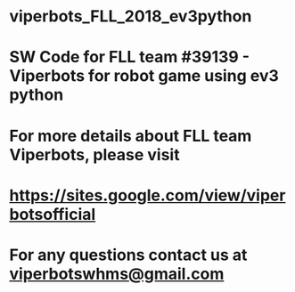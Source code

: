 # viperbots_FLL_2018_ev3python
# SW Code for FLL team #39139 - Viperbots for robot game using ev3 python
# For more details about FLL team Viperbots, please visit
# https://sites.google.com/view/viperbotsofficial
# For any questions contact us at viperbotswhms@gmail.com
